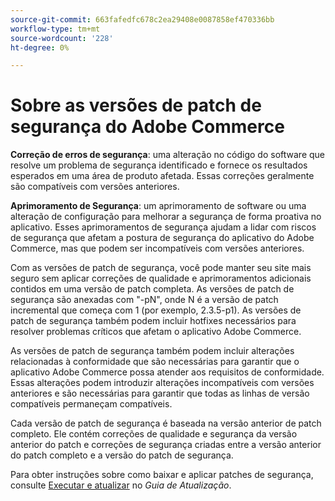 ```yaml
---
source-git-commit: 663fafedfc678c2ea29408e0087858ef470336bb
workflow-type: tm+mt
source-wordcount: '228'
ht-degree: 0%

---
```

# Sobre as versões de patch de segurança do Adobe Commerce

**Correção de erros de segurança**: uma alteração no código do software que resolve um problema de segurança identificado e fornece os resultados esperados em uma área de produto afetada. Essas correções geralmente são compatíveis com versões anteriores.

**Aprimoramento de Segurança**: um aprimoramento de software ou uma alteração de configuração para melhorar a segurança de forma proativa no aplicativo. Esses aprimoramentos de segurança ajudam a lidar com riscos de segurança que afetam a postura de segurança do aplicativo do Adobe Commerce, mas que podem ser incompatíveis com versões anteriores.

Com as versões de patch de segurança, você pode manter seu site mais seguro sem aplicar correções de qualidade e aprimoramentos adicionais contidos em uma versão de patch completa. As versões de patch de segurança são anexadas com &quot;-pN&quot;, onde N é a versão de patch incremental que começa com 1 (por exemplo, 2.3.5-p1). As versões de patch de segurança também podem incluir hotfixes necessários para resolver problemas críticos que afetam o aplicativo Adobe Commerce.

As versões de patch de segurança também podem incluir alterações relacionadas à conformidade que são necessárias para garantir que o aplicativo Adobe Commerce possa atender aos requisitos de conformidade. Essas alterações podem introduzir alterações incompatíveis com versões anteriores e são necessárias para garantir que todas as linhas de versão compatíveis permaneçam compatíveis.

Cada versão de patch de segurança é baseada na versão anterior de patch completo. Ele contém correções de qualidade e segurança da versão anterior do patch e correções de segurança criadas entre a versão anterior do patch completo e a versão do patch de segurança.

Para obter instruções sobre como baixar e aplicar patches de segurança, consulte [Executar e atualizar](../installation/composer.md#example---security-patch) no _Guia de Atualização_.
